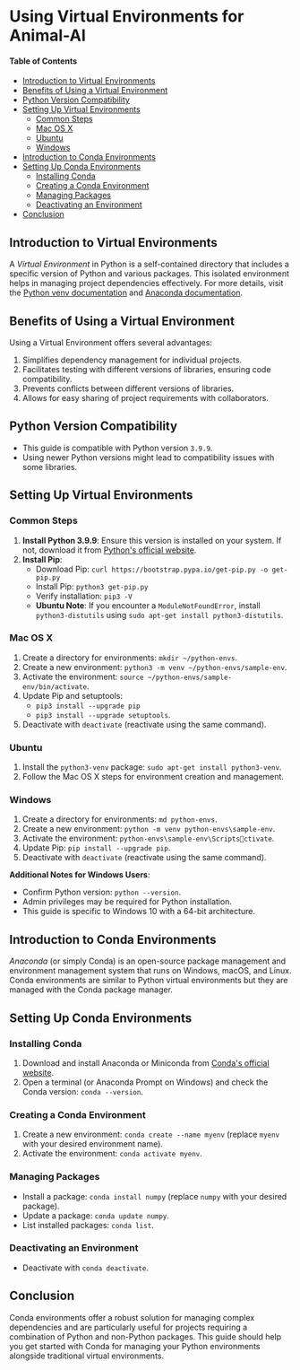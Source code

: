 # Using Virtual Environments for Animal-AI

#### Table of Contents
- [Introduction to Virtual Environments](#introduction-to-virtual-environments)
- [Benefits of Using a Virtual Environment](#benefits-of-using-a-virtual-environment)
- [Python Version Compatibility](#python-version-compatibility)
- [Setting Up Virtual Environments](#setting-up-virtual-environments)
  - [Common Steps](#common-steps)
  - [Mac OS X](#mac-os-x)
  - [Ubuntu](#ubuntu)
  - [Windows](#windows)
- [Introduction to Conda Environments](#introduction-to-conda-environments)
- [Setting Up Conda Environments](#setting-up-conda-environments)
  - [Installing Conda](#installing-conda)
  - [Creating a Conda Environment](#creating-a-conda-environment)
  - [Managing Packages](#managing-packages)
  - [Deactivating an Environment](#deactivating-an-environment)
- [Conclusion](#conclusion)

## Introduction to Virtual Environments
A _Virtual Environment_ in Python is a self-contained directory that includes a specific version of Python and various packages. This isolated environment helps in managing project dependencies effectively. For more details, visit the [Python venv documentation](https://docs.python.org/3/library/venv.html) and [Anaconda documentation](https://docs.anaconda.com/).

## Benefits of Using a Virtual Environment
Using a Virtual Environment offers several advantages:
1. Simplifies dependency management for individual projects.
2. Facilitates testing with different versions of libraries, ensuring code compatibility.
3. Prevents conflicts between different versions of libraries.
4. Allows for easy sharing of project requirements with collaborators.

## Python Version Compatibility
- This guide is compatible with Python version `3.9.9`.
- Using newer Python versions might lead to compatibility issues with some libraries.

## Setting Up Virtual Environments

### Common Steps
1. **Install Python 3.9.9**: Ensure this version is installed on your system. If not, download it from [Python's official website](https://www.python.org/downloads/).
2. **Install Pip**:
   - Download Pip: `curl https://bootstrap.pypa.io/get-pip.py -o get-pip.py`
   - Install Pip: `python3 get-pip.py`
   - Verify installation: `pip3 -V`
   - **Ubuntu Note**: If you encounter a `ModuleNotFoundError`, install `python3-distutils` using `sudo apt-get install python3-distutils`.

### Mac OS X
1. Create a directory for environments: `mkdir ~/python-envs`.
2. Create a new environment: `python3 -m venv ~/python-envs/sample-env`.
3. Activate the environment: `source ~/python-envs/sample-env/bin/activate`.
4. Update Pip and setuptools:
   - `pip3 install --upgrade pip`
   - `pip3 install --upgrade setuptools`.
5. Deactivate with `deactivate` (reactivate using the same command).

### Ubuntu
1. Install the `python3-venv` package: `sudo apt-get install python3-venv`.
2. Follow the Mac OS X steps for environment creation and management.

### Windows
1. Create a directory for environments: `md python-envs`.
2. Create a new environment: `python -m venv python-envs\sample-env`.
3. Activate the environment: `python-envs\sample-env\Scriptsctivate`.
4. Update Pip: `pip install --upgrade pip`.
5. Deactivate with `deactivate` (reactivate using the same command).

**Additional Notes for Windows Users**:
- Confirm Python version: `python --version`.
- Admin privileges may be required for Python installation.
- This guide is specific to Windows 10 with a 64-bit architecture.

## Introduction to Conda Environments
_Anaconda_ (or simply Conda) is an open-source package management and environment management system that runs on Windows, macOS, and Linux. Conda environments are similar to Python virtual environments but they are managed with the Conda package manager.

## Setting Up Conda Environments

### Installing Conda
1. Download and install Anaconda or Miniconda from [Conda's official website](https://www.anaconda.com/distribution/).
2. Open a terminal (or Anaconda Prompt on Windows) and check the Conda version: `conda --version`.

### Creating a Conda Environment
1. Create a new environment: `conda create --name myenv` (replace `myenv` with your desired environment name).
2. Activate the environment: `conda activate myenv`.

### Managing Packages
- Install a package: `conda install numpy` (replace `numpy` with your desired package).
- Update a package: `conda update numpy`.
- List installed packages: `conda list`.

### Deactivating an Environment
- Deactivate with `conda deactivate`.

## Conclusion
Conda environments offer a robust solution for managing complex dependencies and are particularly useful for projects requiring a combination of Python and non-Python packages. This guide should help you get started with Conda for managing your Python environments alongside traditional virtual environments.
